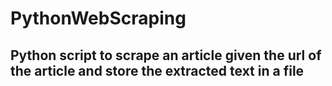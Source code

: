 # PythonWebScraping
## Python script to scrape an article given the url of the article and store the extracted text in a file

